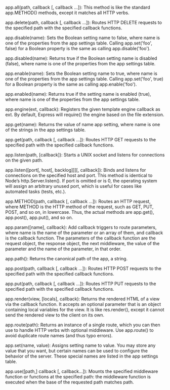 app.all(path, callback [, callback ...]):
This method is like the standard app.METHOD() methods, except it matches all HTTP verbs.

app.delete(path, callback [, callback ...]):
Routes HTTP DELETE requests to the specified path with the specified callback functions.

app.disable(name):
Sets the Boolean setting name to false, where name is one of the properties from the app settings table. Calling app.set('foo', false) 
for a Boolean property is the same as calling app.disable('foo').

app.disabled(name):
Returns true if the Boolean setting name is disabled (false), where name is one of the properties from the app settings table.

app.enable(name):
Sets the Boolean setting name to true, where name is one of the properties from the app settings table. Calling app.set('foo', true) for
a Boolean property is the same as calling app.enable('foo').

app.enabled(name):
Returns true if the setting name is enabled (true), where name is one of the properties from the app settings table.

app.engine(ext, callback):
Registers the given template engine callback as ext. By default, Express will require() the engine based on the file extension.

app.get(name):
Returns the value of name app setting, where name is one of the strings in the app settings table.

app.get(path, callback [, callback ...]):
Routes HTTP GET requests to the specified path with the specified callback functions.

app.listen(path, [callback]):
Starts a UNIX socket and listens for connections on the given path.

app.listen([port[, host[, backlog]]][, callback]):
Binds and listens for connections on the specified host and port. This method is identical to Node’s http.Server.listen().
If port is omitted or is 0, the operating system will assign an arbitrary unused port, which is useful for cases like automated tasks
(tests, etc.).

app.METHOD(path, callback [, callback ...]):
Routes an HTTP request, where METHOD is the HTTP method of the request, such as GET, PUT, POST, and so on, in lowercase. Thus, the actual methods are
app.get(), app.post(), app.put(), and so on.

app.param([name], callback):
Add callback triggers to route parameters, where name is the name of the parameter or an array of them, and callback is the callback 
function. The parameters of the callback function are the request object, the response object, the next middleware, the value of the
parameter and the name of the parameter, in that order.

app.path():
Returns the canonical path of the app, a string.

app.post(path, callback [, callback ...]):
Routes HTTP POST requests to the specified path with the specified callback functions.

app.put(path, callback [, callback ...]):
Routes HTTP PUT requests to the specified path with the specified callback functions.

app.render(view, [locals], callback):
Returns the rendered HTML of a view via the callback function. It accepts an optional parameter that is an object containing local
variables for the view. It is like res.render(), except it cannot send the rendered view to the client on its own.

app.route(path):
Returns an instance of a single route, which you can then use to handle HTTP verbs with optional middleware. Use app.route() to 
avoid duplicate route names (and thus typo errors).

app.set(name, value):
Assigns setting name to value. You may store any value that you want, but certain names can be used to configure the behavior of the server. 
These special names are listed in the app settings table.

app.use([path,] callback [, callback...]):
Mounts the specified middleware function or functions at the specified path: the middleware function is executed when the base of 
the requested path matches path.
